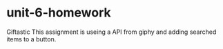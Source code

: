 # unit-6-homework
Giftastic
This assignment is useing a API from giphy and adding searched items to a button.
